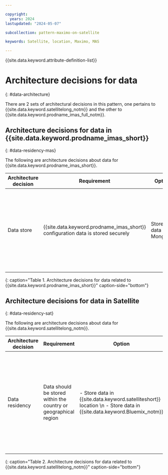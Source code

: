 ```yaml
---

copyright:
  years: 2024
lastupdated: "2024-05-07"

subcollection: pattern-maximo-on-satellite

keywords: Satellite, location, Maximo, MAS

---
```


{{site.data.keyword.attribute-definition-list}}

# Architecture decisions for data
{: #data-architecture}

There are 2 sets of architectural decisions in this pattern, one pertains to {{site.data.keyword.satellitelong_notm}} and the other to {{site.data.keyword.prodname_imas_full_notm}}.

## Architecture decisions for data in {{site.data.keyword.prodname_imas_short}}
{: #data-residency-mas}

The following are architecture decisions about data for {{site.data.keyword.prodname_imas_short}}.

| Architecture decision | Requirement | Option | Decision | Rationale |
|---|---|---|---|---|
| Data store | {{site.data.keyword.prodname_imas_short}} configuration data is stored securely | Store data in MongoDB | Configure MongoDB and at a minimum, the MongoDB administrator is required to have database table creation privileges. | MongoDB is a prerequisite for {{site.data.keyword.prodname_imas_short}}. The MongoDB instance must support the transport layer security (TLS) communication protocol. For more information, see [TLS/SSL (Transport Encryption)](https://www.mongodb.com/docs/manual/core/security-transport-encryption/){: external}.  |
{: caption="Table 1. Architecture decisions for data related to {{site.data.keyword.prodname_imas_short}}" caption-side="bottom"}


## Architecture decisions for data in Satellite
{: #data-residency-sat}

The following are architecture decisions about data for {{site.data.keyword.satellitelong_notm}}.

| Architecture decision | Requirement | Option | Decision | Rationale |
|---|---|---|---|---|
| Data residency | Data should be stored within the country or geographical region | - Store data in {{site.data.keyword.satelliteshort}} location \n - Store data in {{site.data.keyword.Bluemix_notm}} | Store data in {{site.data.keyword.satelliteshort}} location | Deploy Cloud Object Storage in a {{site.data.keyword.satelliteshort}} location with sufficient computing hosts and raw block storage that is allocated for creating Cloud Object Storage. \n Enable {{site.data.keyword.Bluemix_notm}} Databases (ICD) for {{site.data.keyword.satelliteshort}} and deploy PostgreSQL or Redis ICD instances into a {{site.data.keyword.satelliteshort}} location. \n For more information, see [on-premises Cloud Object Storage](/docs/cloud-object-storage?topic=cloud-object-storage-about-cos-satellite) and [on-premises SAN storage](/docs/cloud-databases?topic=cloud-databases-satellite-on-prem). |
{: caption="Table 2. Architecture decisions for data related to {{site.data.keyword.satellitelong_notm}}" caption-side="bottom"}
